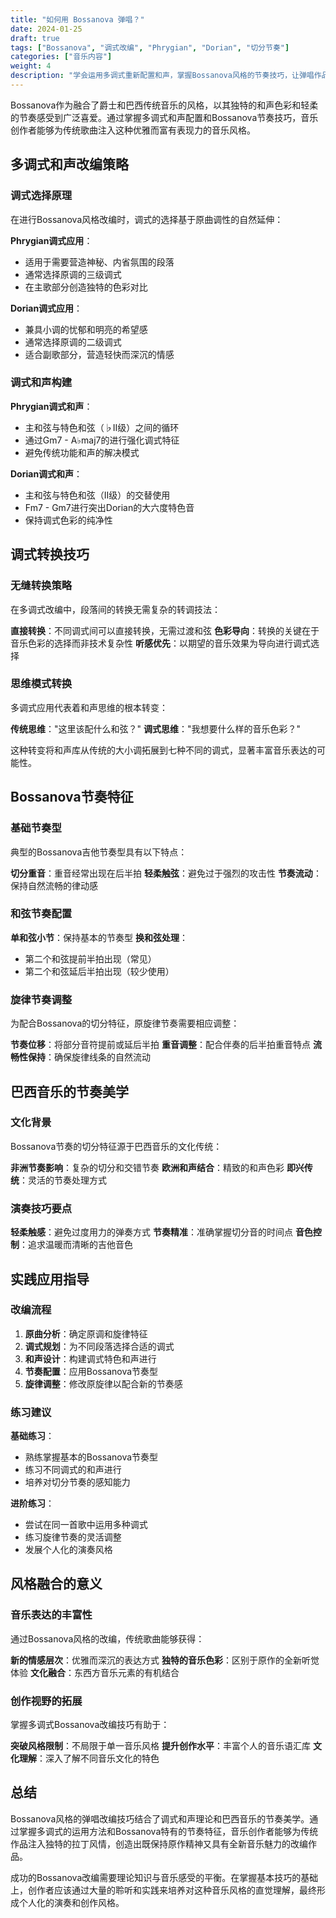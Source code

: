 ```yaml
---
title: "如何用 Bossanova 弹唱？"
date: 2024-01-25
draft: true
tags: ["Bossanova", "调式改编", "Phrygian", "Dorian", "切分节奏"]
categories: ["音乐内容"]
weight: 4
description: "学会运用多调式重新配置和声，掌握Bossanova风格的节奏技巧，让弹唱作品具有巴西音乐的独特韵味。"
---
```


Bossanova作为融合了爵士和巴西传统音乐的风格，以其独特的和声色彩和轻柔的节奏感受到广泛喜爱。通过掌握多调式和声配置和Bossanova节奏技巧，音乐创作者能够为传统歌曲注入这种优雅而富有表现力的音乐风格。

## 多调式和声改编策略

### 调式选择原理

在进行Bossanova风格改编时，调式的选择基于原曲调性的自然延伸：

**Phrygian调式应用**：
- 适用于需要营造神秘、内省氛围的段落
- 通常选择原调的三级调式
- 在主歌部分创造独特的色彩对比

**Dorian调式应用**：
- 兼具小调的忧郁和明亮的希望感
- 通常选择原调的二级调式  
- 适合副歌部分，营造轻快而深沉的情感

### 调式和声构建

**Phrygian调式和声**：
- 主和弦与特色和弦（♭II级）之间的循环
- 通过Gm7 - A♭maj7的进行强化调式特征
- 避免传统功能和声的解决模式

**Dorian调式和声**：
- 主和弦与特色和弦（II级）的交替使用
- Fm7 - Gm7进行突出Dorian的大六度特色音
- 保持调式色彩的纯净性

## 调式转换技巧

### 无缝转换策略

在多调式改编中，段落间的转换无需复杂的转调技法：

**直接转换**：不同调式间可以直接转换，无需过渡和弦
**色彩导向**：转换的关键在于音乐色彩的选择而非技术复杂性
**听感优先**：以期望的音乐效果为导向进行调式选择

### 思维模式转换

多调式应用代表着和声思维的根本转变：

**传统思维**："这里该配什么和弦？"
**调式思维**："我想要什么样的音乐色彩？"

这种转变将和声库从传统的大小调拓展到七种不同的调式，显著丰富音乐表达的可能性。

## Bossanova节奏特征

### 基础节奏型

典型的Bossanova吉他节奏型具有以下特点：

**切分重音**：重音经常出现在后半拍
**轻柔触弦**：避免过于强烈的攻击性
**节奏流动**：保持自然流畅的律动感

### 和弦节奏配置

**单和弦小节**：保持基本的节奏型
**换和弦处理**：
- 第二个和弦提前半拍出现（常见）
- 第二个和弦延后半拍出现（较少使用）

### 旋律节奏调整

为配合Bossanova的切分特征，原旋律节奏需要相应调整：

**节奏位移**：将部分音符提前或延后半拍
**重音调整**：配合伴奏的后半拍重音特点
**流畅性保持**：确保旋律线条的自然流动

## 巴西音乐的节奏美学

### 文化背景

Bossanova节奏的切分特征源于巴西音乐的文化传统：

**非洲节奏影响**：复杂的切分和交错节奏
**欧洲和声结合**：精致的和声色彩
**即兴传统**：灵活的节奏处理方式

### 演奏技巧要点

**轻柔触感**：避免过度用力的弹奏方式
**节奏精准**：准确掌握切分音的时间点
**音色控制**：追求温暖而清晰的吉他音色

## 实践应用指导

### 改编流程

1. **原曲分析**：确定原调和旋律特征
2. **调式规划**：为不同段落选择合适的调式
3. **和声设计**：构建调式特色和声进行
4. **节奏配置**：应用Bossanova节奏型
5. **旋律调整**：修改原旋律以配合新的节奏感

### 练习建议

**基础练习**：
- 熟练掌握基本的Bossanova节奏型
- 练习不同调式的和声进行
- 培养对切分节奏的感知能力

**进阶练习**：
- 尝试在同一首歌中运用多种调式
- 练习旋律节奏的灵活调整
- 发展个人化的演奏风格

## 风格融合的意义

### 音乐表达的丰富性

通过Bossanova风格的改编，传统歌曲能够获得：

**新的情感层次**：优雅而深沉的表达方式
**独特的音乐色彩**：区别于原作的全新听觉体验
**文化融合**：东西方音乐元素的有机结合

### 创作视野的拓展

掌握多调式Bossanova改编技巧有助于：

**突破风格限制**：不局限于单一音乐风格
**提升创作水平**：丰富个人的音乐语汇库
**文化理解**：深入了解不同音乐文化的特色

## 总结

Bossanova风格的弹唱改编技巧结合了调式和声理论和巴西音乐的节奏美学。通过掌握多调式的运用方法和Bossanova特有的节奏特征，音乐创作者能够为传统作品注入独特的拉丁风情，创造出既保持原作精神又具有全新音乐魅力的改编作品。

成功的Bossanova改编需要理论知识与音乐感受的平衡。在掌握基本技巧的基础上，创作者应该通过大量的聆听和实践来培养对这种音乐风格的直觉理解，最终形成个人化的演奏和创作风格。